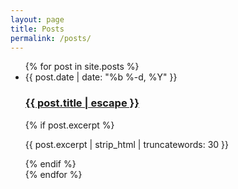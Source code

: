```yaml
---
layout: page
title: Posts
permalink: /posts/
---
```


<ul class="post-list">
  {% for post in site.posts %}
    <li>
      <span class="post-meta">{{ post.date | date: "%b %-d, %Y" }}</span>
      <h3>
        <a class="post-link" href="{{ post.url | relative_url }}">
          {{ post.title | escape }}
        </a>
      </h3>
      {% if post.excerpt %}
        <p>{{ post.excerpt | strip_html | truncatewords: 30 }}</p>
      {% endif %}
    </li>
  {% endfor %}
</ul>